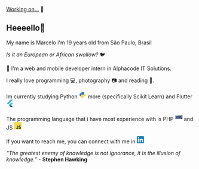 <u>Working on...</u> 🚧

<h2><b>Heeeello</b>👋</h2>

My name is Marcelo i'm 19 years old from São Paulo, Brasil

<i>Is it an European or African swallow?</i> 🐦

🔨 I'm a web and mobile developer intern in Alphacode IT Solutions.

I really love programming 💻, photography 📷 and reading 📖.

Im currently studying Python <a href="https://www.python.org/" target="_blank"> <img src="https://github.com/devicons/devicon/blob/master/icons/python/python-original.svg" width="20px" height="20px"></a> more (specifically Scikit Learn) and Flutter <a href="https://flutter.dev/" target="_blank"> <img src="https://github.com/devicons/devicon/blob/master/icons/flutter/flutter-original.svg" width="20px" height="20px"></a>

The programming language that i have most experience with is PHP <a href="https://www.php.net/" target="_blank"> <img src="https://github.com/devicons/devicon/blob/master/icons/php/php-original.svg" width="20px" height="20px"></a> and JS <a href="https://developer.mozilla.org/docs/Web/JavaScript" target="_blank"> <img src="https://github.com/devicons/devicon/blob/master/icons/javascript/javascript-original.svg" width="20px" height="20px"></a>


If you want to reach me, you can connect with me in <a href = "https://www.linkedin.com/in/marcelo-junior/" target="_blank"> <img src="https://github.com/devicons/devicon/blob/master/icons/linkedin/linkedin-original.svg" width="20px" height="20px"></a>

<i> “The greatest enemy of knowledge is not ignorance, it is the illusion of knowledge.”</i> - <b>Stephen Hawking</b>
